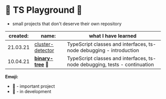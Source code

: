 # 🎈 TS Playground 🎈
- small projects that don't deserve their own repository

|created: | name:    |  what I have learned|
|-|--------------------------------------|--------|
|21.03.21|  [cluster-detector](https://github.com/gregwell/ts-playground/tree/main/cluster-detector)        | TypeScript classes and interfaces, ts-node debugging - introduction
|10.04.21|  **[binary-tree](https://github.com/gregwell/ts-playground/tree/main/binary-tree)** 📌        | TypeScript classes and interfaces, ts-node debugging, tests - continuation

**Emoji:**

- 📌 - important project
- 🚧 - in development
